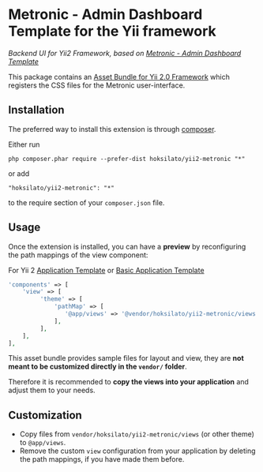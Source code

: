 Metronic - Admin Dashboard Template for the Yii framework
=========================================================

*Backend UI for Yii2 Framework, based on [Metronic - Admin Dashboard Template](http://themeforest.net/item/metronic-responsive-admin-dashboard-template/4021469)*

This package contains an [Asset Bundle for Yii 2.0 Framework](http://www.yiiframework.com/doc-2.0/guide-structure-assets.html)
which registers the CSS files for the Metronic user-interface.


Installation
------------

The preferred way to install this extension is through [composer](http://getcomposer.org/download/).

Either run

```
php composer.phar require --prefer-dist hoksilato/yii2-metronic "*"
```

or add

```
"hoksilato/yii2-metronic": "*"
```

to the require section of your `composer.json` file.


Usage
-----

Once the extension is installed, you can have a **preview** by reconfiguring the path mappings of the view component:

For Yii 2 [Application Template](https://github.com/yiisoft/yii2-app-advanced) or [Basic Application Template](https://github.com/yiisoft/yii2-app-basic)

```php
'components' => [
    'view' => [
         'theme' => [
             'pathMap' => [
                '@app/views' => '@vendor/hoksilato/yii2-metronic/views'
             ],
         ],
    ],
],
```

This asset bundle provides sample files for layout and view, they are **not meant to be customized directly in the `vendor/` folder**.

Therefore it is recommended to **copy the views into your application** and adjust them to your needs.


Customization
-------------

- Copy files from `vendor/hoksilato/yii2-metronic/views` (or other theme) to `@app/views`.
- Remove the custom `view` configuration from your application by deleting the path mappings, if you have made them before.